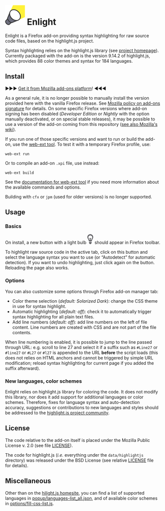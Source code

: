  ![Add-on icon](icons/spot64.png) Enlight
=========================================

Enlight is a Firefox add-on providing syntax highlighting for raw source code
files, based on the highlight.js project.

Syntax highlighting relies on the highlight.js library (see [project
homepage][hljs]). Currently packaged with the add-on is the version
9.14.2 of highlight.js, which provides
88    color themes <!-- darkula is an alias, doesn't count --> and syntax for
184   languages.

## Install

▶▶▶ [Get it from Mozilla add-ons platform][amo]! ◀◀◀

As a general rule, it is no longer possible to manually install the version
provided here with the vanilla Firefox release. See [Mozilla policy on add-ons
signature][policy] for details. On some specific Firefox versions where add-on
signing has been disabled (_Developer Edition_ or _Nightly_ with the option
manually deactivated, or on special stable releases), it may be possible to use
a version of the add-on coming from this repository ([see also Mozilla's
wiki][signing]).

If you run one of those specific versions and want to run or build the add-on,
use the [web-ext tool][webext-start]. To test it with a temporary Firefox
profile, use:

    web-ext run

Or to compile an add-on `.xpi` file, use instead:

    web-ext build

See the [documentation for web-ext tool][webext-ref] if you need more
information about the available commands and options.

Building with `cfx` or `jpm` (used for older versions) is no longer supported.

## Usage

### Basics

On install, a new button with a light bulb
![button](icons/lightbulb-dark-19x32.png) should appear in Firefox toolbar.

To highlight raw source code in the active tab, click on this button and select
the language syntax you want to use (or “Autodetect” for automatic detection).
If you want to undo highlighting, just click again on the button. Reloading the
page also works.

### Options

You can also customize some options through Firefox add-on manager tab:

* Color theme selection (_default: Solarized Dark_): change the CSS theme in
  use for syntax highlight.
* Automatic highlighting (_default: off_): check it to automatically trigger
  syntax highlighting for all plain text files.
* Add line numbers (_default: off_): add line numbers on the left of file
  content. Line numbers are created with CSS and are not part of the file
  contents.

When line numbering is enabled, it is possible to jump to the line passed
through URL: e.g. scroll to line 27 and select it if a suffix such as
`#Line27` or `#line27` or `#L27` or `#l27` is appended to the URL **before**
the script loads (this does not relies on HTML anchors and cannot be triggered
by simple URL modification; reload syntax highlighting for current page if you
added the suffix afterward).

### New languages, color schemes

Enlight relies on highlight.js library for coloring the code. It does not
modify this library, nor does it add support for additional languages or color
schemes. Therefore, fixes for language syntax and auto-detection accuracy,
suggestions or contributions to new languages and styles should be addressed to
the [highlight.js project community][hljs].

## License

The code relative to the add-on itself is placed under the Mozilla Public
License v. 2.0 (see file [LICENSE][mpl]).

The code for highlight.js (_i.e._ everything under the `data/highlightjs`
directory) was released under the BSD License (see relative [LICENSE][bsd] file
for details).

## Miscellaneous

Other than on the [hilight.js homesite][hljs], you can find a list of supported
languages in [popup/languages-list_all.json][languages], and of available color
schemes in [options/fill-css-list.js][package].

[hljs]: https://highlightjs.org
[policy]: https://blog.mozilla.org/addons/2015/02/10/extension-signing-safer-experience
[signing]: https://wiki.mozilla.org/Add-ons/Extension_Signing
[amo]: https://addons.mozilla.org/firefox/addon/enlight
[webext-start]: https://developer.mozilla.org/en-US/Add-ons/WebExtensions/Getting_started_with_web-ext
[webext-ref]: https://developer.mozilla.org/en-US/Add-ons/WebExtensions/web-ext_command_reference
[mpl]: https://github.com/Qeole/Enlight/blob/master/LICENSE
[bsd]: https://github.com/isagalaev/highlight.js/blob/master/LICENSE
[languages]: https://github.com/Qeole/Enlight/blob/master/popup/languages-list_all.json
[package]: https://github.com/Qeole/Enlight/blob/master/options/fill-css-list.js
